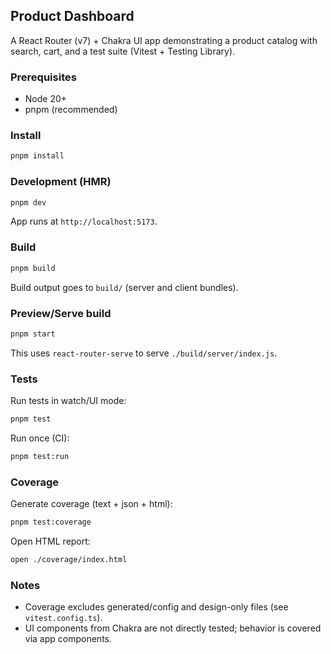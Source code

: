 ## Product Dashboard

A React Router (v7) + Chakra UI app demonstrating a product catalog with search, cart, and a test suite (Vitest + Testing Library).

### Prerequisites

- Node 20+
- pnpm (recommended)

### Install

```bash
pnpm install
```

### Development (HMR)

```bash
pnpm dev
```

App runs at `http://localhost:5173`.

### Build

```bash
pnpm build
```

Build output goes to `build/` (server and client bundles).

### Preview/Serve build

```bash
pnpm start
```

This uses `react-router-serve` to serve `./build/server/index.js`.

### Tests

Run tests in watch/UI mode:

```bash
pnpm test
```

Run once (CI):

```bash
pnpm test:run
```

### Coverage

Generate coverage (text + json + html):

```bash
pnpm test:coverage
```

Open HTML report:

```bash
open ./coverage/index.html
```

### Notes

- Coverage excludes generated/config and design-only files (see `vitest.config.ts`).
- UI components from Chakra are not directly tested; behavior is covered via app components.
